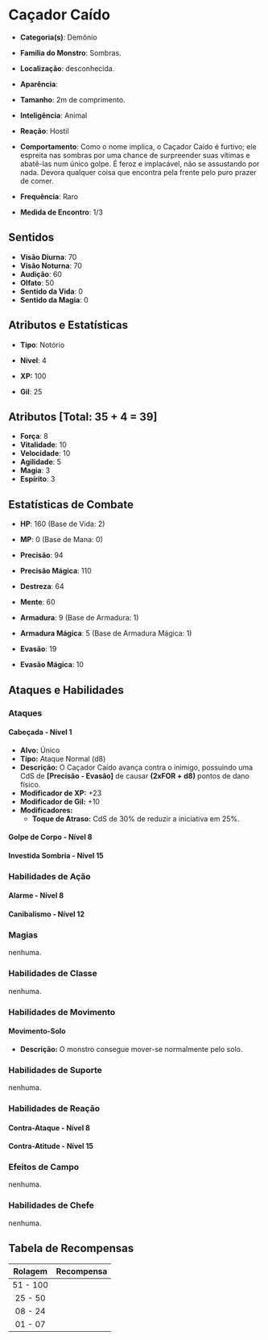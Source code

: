 # Caçador Caído

* **Categoria(s)**: Demônio
* **Família do Monstro**: Sombras.
* **Localização**: desconhecida.

* **Aparência**:

* **Tamanho**: 2m de comprimento.
* **Inteligência**: Animal
* **Reação**: Hostil
* **Comportamento**: Como o nome implica, o Caçador Caído é furtivo; ele espreita nas sombras por uma chance de surpreender suas vítimas e abatê-las num único golpe. É feroz e implacável, não se assustando por nada. Devora qualquer coisa que encontra pela frente pelo puro prazer de comer. 

* **Frequência**: Raro
* **Medida de Encontro**: 1/3

## Sentidos

* **Visão Diurna**: 70
* **Visão Noturna**: 70
* **Audição**: 60
* **Olfato**: 50
* **Sentido da Vida**: 0
* **Sentido da Magia**: 0

## Atributos e Estatísticas

* **Tipo**: Notório

* **Nível**: 4

* **XP:** 100
* **Gil**: 25

## Atributos [Total: 35 + 4 = 39]

* **Força**: 8
* **Vitalidade**: 10
* **Velocidade**: 10
* **Agilidade**: 5
* **Magia**: 3
* **Espírito**: 3

## Estatísticas de Combate

* **HP**: 160 (Base de Vida: 2)
* **MP**: 0 (Base de Mana: 0)

* **Precisão**: 94
* **Precisão Mágica**: 110
* **Destreza**: 64
* **Mente**: 60
* **Armadura**: 9 (Base de Armadura: 1)
* **Armadura Mágica**: 5 (Base de Armadura Mágica: 1)
* **Evasão**: 19
* **Evasão Mágica**: 10

## Ataques e Habilidades

### Ataques

#### Cabeçada - Nível 1

* **Alvo:** Único
* **Tipo:** Ataque Normal (d8)
* **Descrição:** O Caçador Caído avança contra o inimigo, possuindo uma CdS de **[Precisão - Evasão]** de causar **(2xFOR + d8)** pontos de dano físico.
* **Modificador de XP:** +23
* **Modificador de Gil:** +10
* **Modificadores:**
  * **Toque de Atraso:** CdS de 30% de reduzir a iniciativa em 25%.

#### Golpe de Corpo - Nível 8

#### Investida Sombria - Nível 15

### Habilidades de Ação

#### Alarme - Nível 8

#### Canibalismo - Nível 12

### Magias

nenhuma.

### Habilidades de Classe

nenhuma.

### Habilidades de Movimento

#### Movimento-Solo

* **Descrição:** O monstro consegue mover-se normalmente pelo solo.

### Habilidades de Suporte

nenhuma.

### Habilidades de Reação

#### Contra-Ataque - Nível 8

#### Contra-Atitude - Nível 15

### Efeitos de Campo

nenhuma.

### Habilidades de Chefe

nenhuma.

## Tabela de Recompensas

| Rolagem   | Recompensa      |
|:---------:|:---------------:|
| 51 - 100  |                 |
| 25 - 50   |                 |
| 08 - 24   |                 |
| 01 - 07   |                 |